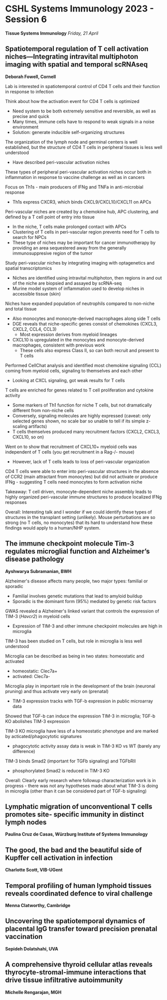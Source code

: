 # CSHL Systems Immunology 2023 - Session 6

**Tissue Systems Immunology**
*Friday, 21 April*

## Spatiotemporal regulation of T cell activation niches—Integrating intravital multiphoton imaging with spatial and temporal scRNAseq

**Deborah Fowell, Cornell**

Lab is interested in spatiotemporal control of CD4 T cells and their function in response to infection

Think about how the activation event for CD4 T cells is optimized
- Need system to be both extremely sensitive and reversible, as well as precise and quick
- Many times, immune cells have to respond to weak signals in a noise environment
- Solution: generate inducible self-organizing structures

The organization of the lymph node and germinal centers is well established, but the structure of CD4 T cells in peripheral tissues is less well understood
- Have described peri-vascular activation niches

These types of peripheral peri-vascular activation niches occur both in inflammation in response to vaccine challenge as well as in cancers

Focus on Th1s - main producers of IFNg and TNFa in anti-microbial response
- Th1s express CXCR3, which binds CXCL9/CXCL10/CXCL11 on APCs

Peri-vascular niches are created by a chemokine hub, APC clustering, and defined by a T cell point of entry into tissue
- In the niche, T cells make prolonged contact with APCs
- Clustering of T cells in peri-vascular region prevents need for T cells to search for NPCs
- These type of niches may be important for cancer immunotherapy by providing an area sequestered away from the generally immunosuppresive region of the tumor

Study peri-vascular niches by integrating imaging with optagenetics and spatial transcriptomics
- Niches are identified using intravital multiphoton, then regions in and out of the niche are biopsied and assayed by scRNA-seq
- Murine model system of inflammation used to develop niches in accessible tissue (skin)

Niches have expanded population of neutrophils compared to non-niche and total tissue
- Also monocytes and monocyte-derived macrophages along side T cells
- DGE reveals that niche-specific genes consist of chemokines (CXCL3, CXCL2, CCL4, CCL3)
  - Most expression derives from myeloid lineages
- CXCL10 is upregulated in the monocytes and monocyte-derived macrophages, consistent with previous work
  - These cells also express Class II, so can both recruit and present to T cells

Performed CellChat analysis and identified most chemokine signaling (CCL) coming from myeloid cells, signaling to themselves and each other
- Looking at CXCL signaling, got weak results for T cells

T cells are enriched for genes related to T cell proliferation and cytokine activity
- Some markers of Th1 function for niche T cells, but not dramatically different from non-niche cells
- Conversely, signaling molecules are highly expressed (caveat: only selected genes shown, no scale bar so unable to tell if its simple z-scaling artifacts)
- T cells themselves produced many recruitment factors (CXCL2, CXCL3, CXCL10, so on)

Went on to show that recruitment of CXCL10+ myeloid cells was independent of T cells (you get recruitment in a Rag-/- mouse)
- However, lack of T cells leads to loss of peri-vascular organization

CD4 T cells were able to enter into peri-vascular structures in the absence of CCR2 (main attractant from monocytes) but did not activate or produce IFNg - suggesting T cells need monocytes to form activation niche

Takeaway: T cell driven, monocyte-dependent niche assembly leads to highly organized peri-vascular immune structures to produce localized IFNg responses

Overall: Interesting talk and I wonder if we could identify these types of structures in the transplant setting (unlikely). Mouse perturbations are so strong (no T cells, no monocytes) that its hard to understand how these findings would apply to a human/NHP system.

## The immune checkpoint molecule Tim-3 regulates microglial function and Alzheimer’s disease pathology

**Ayshwarya Subramanian, BWH**

Alzheimer's disease affects many people, two major types: familial or sporadic
- Familial involves genetic mutations that lead to amyloid buildup
- Sporadic is the dominant form (95%) mediated by genetic risk factors

GWAS revealed a Alzheimer's linked variant that controls the expression of TIM-3 (_Havcr2_) in myeloid cells
- Expression of TIM-3 and other immune checkpoint molecules are high in microglia

TIM-3 has been studied on T cells, but role in microglia is less well understood

Microglia can be described as being in two states: homeostatic and activated
- homeostatic: Clec7a+
- activated: Clec7a-

Microglia play in important role in the development of the brain (neuronal pruning) and thus activate very early on (prenatal)
- TIM-3 expression tracks with TGF-b expression in public microarray data

Showed that TGF-b can induce the expression TIM-3 in microglia; TGF-b KO abolishes TIM-3 expression

TIM-3 KO microglia have less of a homeostatic phenotype and are marked by acticated/phagocytotic signatures
- phagocytotic activity assay data is weak in TIM-3 KO vs WT (barely any difference)

TIM-3 binds Smad2 (important for TGFb signaling) and TGFbRII
- phosphorylated Smad2 is reduced in TIM-3 KO

Overall: Clearly early research where followup characterization work is in progress - there was not any hypotheses made about what TIM-3 is doing in microglia (other than it can be considered part of TGF-b signaling)

## Lymphatic migration of unconventional T cells promotes site- specific immunity in distinct lymph nodes

**Paulina Cruz de Casas, Würzburg Institute of Systems Immunology**

## The good, the bad and the beautiful side of Kupffer cell activation in infection

**Charlotte Scott, VIB-UGent**

## Temporal profiling of human lymphoid tissues reveals coordinated defence to viral challenge

**Menna Clatworthy, Cambridge**

## Uncovering the spatiotemporal dynamics of placental IgG transfer toward precision prenatal vaccination

**Sepideh Dolatshahi, UVA**

## A comprehensive thyroid cellular atlas reveals thyrocyte-stromal-immune interactions that drive tissue infiltrative autoimmunity

**Michelle Rengarajan, MGH**
